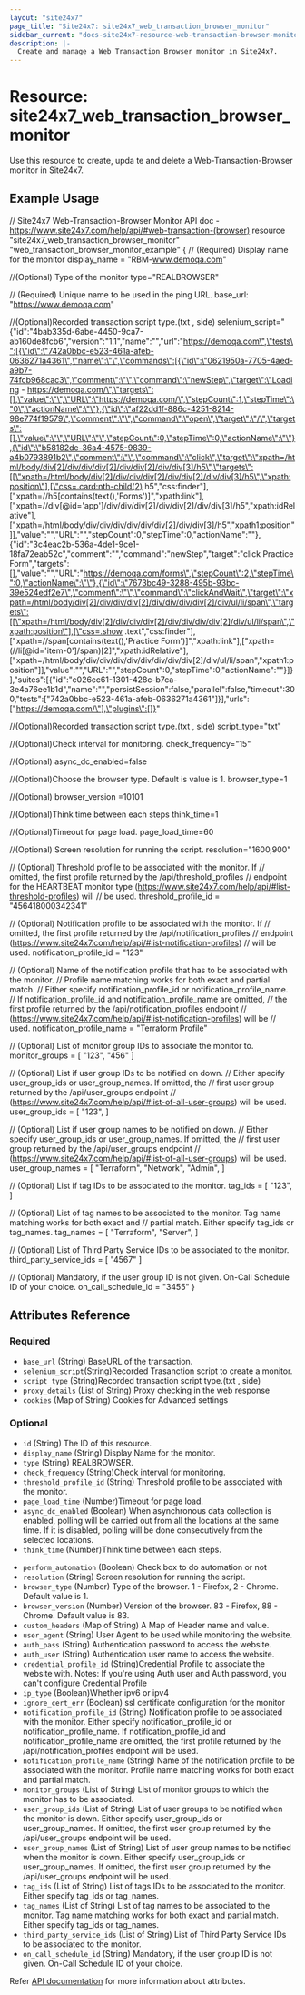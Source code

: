 ```yaml
---
layout: "site24x7"
page_title: "Site24x7: site24x7_web_transaction_browser_monitor"
sidebar_current: "docs-site24x7-resource-web-transaction-browser-monitor"
description: |-
  Create and manage a Web Transaction Browser monitor in Site24x7.
---
```


# Resource: site24x7\_web\_transaction\_browser\_monitor

Use this resource to create, upda te and delete a Web-Transaction-Browser monitor in Site24x7.

## Example Usage


  // Site24x7 Web-Transaction-Browser Monitor API doc - https://www.site24x7.com/help/api/#web-transaction-(browser)
  resource "site24x7_web_transaction_browser_monitor" 
  "web_transaction_browser_monitor_example" {
  // (Required) Display name for the monitor
  display_name = "RBM-www.demoqa.com"
   
  //(Optional) Type of the monitor
  type="REALBROWSER"

  // (Required) Unique name to be used in the ping URL.
 base_url: "https://www.demoqa.com"

  //(Optional)Recorded transaction script type.(txt , side)
  selenium_script="{\"id\":\"4bab335d-6abe-4450-9ca7-ab160de8fcb6\",\"version\":\"1.1\",\"name\":\"\",\"url\":\"https://demoqa.com\",\"tests\":[{\"id\":\"742a0bbc-e523-461a-afeb-0636271a4361\",\"name\":\"\",\"commands\":[{\"id\":\"0621950a-7705-4aed-a9b7-74fcb968cac3\",\"comment\":\"\",\"command\":\"newStep\",\"target\":\"Loading - https://demoqa.com/\",\"targets\":[],\"value\":\"\",\"URL\":\"https://demoqa.com/\",\"stepCount\":1,\"stepTime\":\"0\",\"actionName\":\"\"},{\"id\":\"af22dd1f-886c-4251-8214-98e774f19579\",\"comment\":\"\",\"command\":\"open\",\"target\":\"/\",\"targets\":[],\"value\":\"\",\"URL\":\"\",\"stepCount\":0,\"stepTime\":0,\"actionName\":\"\"},{\"id\":\"b58182de-36a4-4575-9839-a4b0793891b2\",\"comment\":\"\",\"command\":\"click\",\"target\":\"xpath=/html/body/div[2]/div/div/div[2]/div/div[2]/div/div[3]/h5\",\"targets\":[[\"xpath=/html/body/div[2]/div/div/div[2]/div/div[2]/div/div[3]/h5\",\"xpath:position\"],[\"css=.card:nth-child(2) h5\",\"css:finder\"],[\"xpath=//h5[contains(text(),'Forms')]\",\"xpath:link\"],[\"xpath=//div[@id='app']/div/div/div[2]/div/div[2]/div/div[3]/h5\",\"xpath:idRelative\"],[\"xpath=/html/body/div/div/div/div/div/div[2]/div/div[3]/h5\",\"xpath1:position\"]],\"value\":\"\",\"URL\":\"\",\"stepCount\":0,\"stepTime\":0,\"actionName\":\"\"},{\"id\":\"3c4eac2b-536a-4de1-9ce1-18fa72eab52c\",\"comment\":\"\",\"command\":\"newStep\",\"target\":\"click Practice Form\",\"targets\":[],\"value\":\"\",\"URL\":\"https://demoqa.com/forms\",\"stepCount\":2,\"stepTime\":0,\"actionName\":\"\"},{\"id\":\"7673bc49-3288-495b-93bc-39e524edf2e7\",\"comment\":\"\",\"command\":\"clickAndWait\",\"target\":\"xpath=/html/body/div[2]/div/div/div[2]/div/div/div/div[2]/div/ul/li/span\",\"targets\":[[\"xpath=/html/body/div[2]/div/div/div[2]/div/div/div/div[2]/div/ul/li/span\",\"xpath:position\"],[\"css=.show .text\",\"css:finder\"],[\"xpath=//span[contains(text(),'Practice Form')]\",\"xpath:link\"],[\"xpath=(//li[@id='item-0']/span)[2]\",\"xpath:idRelative\"],[\"xpath=/html/body/div/div/div/div/div/div/div/div[2]/div/ul/li/span\",\"xpath1:position\"]],\"value\":\"\",\"URL\":\"\",\"stepCount\":0,\"stepTime\":0,\"actionName\":\"\"}]}],\"suites\":[{\"id\":\"c026cc61-1301-428c-b7ca-3e4a76ee1b1d\",\"name\":\"\",\"persistSession\":false,\"parallel\":false,\"timeout\":300,\"tests\":[\"742a0bbc-e523-461a-afeb-0636271a4361\"]}],\"urls\":[\"https://demoqa.com/\"],\"plugins\":[]}"

  //(Optional)Recorded transaction script type.(txt , side)
  script_type="txt"

  //(Optional)Check interval for monitoring.
  check_frequency="15"

  //(Optional)
  async_dc_enabled=false

  //(Optional)Choose the browser type. Default is value is 1.
  browser_type=1

  //(Optional)
  browser_version =10101

  //(Optional)Think time between each steps
  think_time=1

  //(Optional)Timeout for page load.
  page_load_time=60

  //(Optional) Screen resolution for running the script.
  resolution="1600,900"

  // (Optional) Threshold profile to be associated with the monitor. If
  // omitted, the first profile returned by the /api/threshold_profiles
  // endpoint for the HEARTBEAT monitor type (https://www.site24x7.com/help/api/#list-threshold-profiles) will
  // be used.
  threshold_profile_id = "456418000342341"

  // (Optional) Notification profile to be associated with the monitor. If
  // omitted, the first profile returned by the /api/notification_profiles
  // endpoint (https://www.site24x7.com/help/api/#list-notification-profiles)
  // will be used.
  notification_profile_id = "123"

  // (Optional) Name of the notification profile that has to be associated with the monitor.
  // Profile name matching works for both exact and partial match.
  // Either specify notification_profile_id or notification_profile_name.
  // If notification_profile_id and notification_profile_name are omitted,
  // the first profile returned by the /api/notification_profiles endpoint
  // (https://www.site24x7.com/help/api/#list-notification-profiles) will be
  // used.
  notification_profile_name = "Terraform Profile"

  // (Optional) List of monitor group IDs to associate the monitor to.
  monitor_groups = [
    "123",
    "456"
  ]

  // (Optional) List if user group IDs to be notified on down. 
  // Either specify user_group_ids or user_group_names. If omitted, the
  // first user group returned by the /api/user_groups endpoint
  // (https://www.site24x7.com/help/api/#list-of-all-user-groups) will be used.
  user_group_ids = [
    "123",
  ]

  // (Optional) List if user group names to be notified on down. 
  // Either specify user_group_ids or user_group_names. If omitted, the
  // first user group returned by the /api/user_groups endpoint
  // (https://www.site24x7.com/help/api/#list-of-all-user-groups) will be used.
  user_group_names = [
    "Terraform",
    "Network",
    "Admin",
  ]

  // (Optional) List if tag IDs to be associated to the monitor.
  tag_ids = [
    "123",
  ]

  // (Optional) List of tag names to be associated to the monitor. Tag name matching works for both exact and 
  //  partial match. Either specify tag_ids or tag_names.
  tag_names = [
    "Terraform",
    "Server",
  ]

  // (Optional) List of Third Party Service IDs to be associated to the monitor.
  third_party_service_ids = [
    "4567"
  ]

  // (Optional) Mandatory, if the user group ID is not given. On-Call Schedule ID of your choice.
  on_call_schedule_id = "3455"
}

## Attributes Reference

### Required
* `base_url`     (String) BaseURL of the transaction.
* `selenium_script`(String)Recorded Trasanction script to create a monitor.
* `script_type`   (String)Recorded transaction script type.(txt , side)
* `proxy_details` (List of String) Proxy checking in the web response
* `cookies` (Map of String) Cookies for Advanced settings
### Optional
* `id` (String) The ID of this resource.
* `display_name` (String) Display Name for the monitor.
* `type`         (String) REALBROWSER.
* `check_frequency` (String)Check interval for monitoring.
* `threshold_profile_id` (String) Threshold profile to be associated with the monitor.
* `page_load_time` (Number)Timeout for page load.
* `async_dc_enabled` (Boolean) When asynchronous data collection is enabled, polling will be carried out from all the locations at the same time. If it is disabled, polling will be done consecutively from the selected locations.
* `think_time`  (Number)Think time between each steps.
<!-- * `parallel_polling` Enable parallel polling to initiate data collection from all the configured monitoring locations simultaneously during hourly polls -->
* `perform_automation` (Boolean) Check box to do automation or not
* `resolution` (String) Screen resolution for running the script.
* `browser_type` (Number) Type of the browser. 1 - Firefox, 2 - Chrome. Default value is 1.
* `browser_version` (Number) Version of the browser. 83 - Firefox, 88 - Chrome. Default value is 83.
* `custom_headers` (Map of String) A Map of Header name and value.
* `user_agent` (String) User Agent to be used while monitoring the website.
* `auth_pass` (String) Authentication password to access the website.
* `auth_user` (String) Authentication user name to access the website.
* `credential_profile_id` (String)Credential Profile to associate the website with. Notes: If you're using Auth user and Auth password, you can't configure Credential Profile
* `ip_type` (Boolean)Whether ipv6 or ipv4
* `ignore_cert_err` (Boolean) ssl certificate configuration for the monitor
* `notification_profile_id` (String) Notification profile to be associated with the monitor. Either specify notification_profile_id or notification_profile_name. If notification_profile_id and notification_profile_name are omitted, the first profile returned by the /api/notification_profiles endpoint will be used.
* `notification_profile_name` (String) Name of the notification profile to be associated with the monitor. Profile name matching works for both exact and partial match.
* `monitor_groups` (List of String) List of monitor groups to which the monitor has to be associated.
* `user_group_ids` (List of String) List of user groups to be notified when the monitor is down. Either specify user_group_ids or user_group_names. If omitted, the first user group returned by the /api/user_groups endpoint will be used.
* `user_group_names` (List of String) List of user group names to be notified when the monitor is down. Either specify user_group_ids or user_group_names. If omitted, the first user group returned by the /api/user_groups endpoint will be used.
* `tag_ids` (List of String) List of tags IDs to be associated to the monitor. Either specify tag_ids or tag_names.
* `tag_names` (List of String) List of tag names to be associated to the monitor. Tag name matching works for both exact and partial match. Either specify tag_ids or tag_names.
* `third_party_service_ids` (List of String) List of Third Party Service IDs to be associated to the monitor.
* `on_call_schedule_id` (String) Mandatory, if the user group ID is not given. On-Call Schedule ID of your choice.

Refer [API documentation](https://www.site24x7.com/help/api/#web-transaction-(browser)) for more information about attributes.
